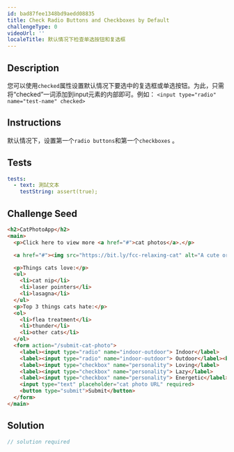 ```yaml
---
id: bad87fee1348bd9aedd08835
title: Check Radio Buttons and Checkboxes by Default
challengeType: 0
videoUrl: ''
localeTitle: 默认情况下检查单选按钮和复选框
---
```


## Description
<section id="description">您可以使用<code>checked</code>属性设置默认情况下要选中的复选框或单选按钮。为此，只需将“checked”一词添加到input元素的内部即可。例如： <code>&lt;input type=&quot;radio&quot; name=&quot;test-name&quot; checked&gt;</code> </section>

## Instructions
<section id="instructions">默认情况下，设置第一个<code>radio buttons</code>和第一个<code>checkboxes</code> 。 </section>

## Tests
<section id='tests'>

```yml
tests:
  - text: 測試文本
    testString: assert(true);

```

</section>

## Challenge Seed
<section id='challengeSeed'>

<div id='html-seed'>

```html
<h2>CatPhotoApp</h2>
<main>
  <p>Click here to view more <a href="#">cat photos</a>.</p>

  <a href="#"><img src="https://bit.ly/fcc-relaxing-cat" alt="A cute orange cat lying on its back."></a>

  <p>Things cats love:</p>
  <ul>
    <li>cat nip</li>
    <li>laser pointers</li>
    <li>lasagna</li>
  </ul>
  <p>Top 3 things cats hate:</p>
  <ol>
    <li>flea treatment</li>
    <li>thunder</li>
    <li>other cats</li>
  </ol>
  <form action="/submit-cat-photo">
    <label><input type="radio" name="indoor-outdoor"> Indoor</label>
    <label><input type="radio" name="indoor-outdoor"> Outdoor</label><br>
    <label><input type="checkbox" name="personality"> Loving</label>
    <label><input type="checkbox" name="personality"> Lazy</label>
    <label><input type="checkbox" name="personality"> Energetic</label><br>
    <input type="text" placeholder="cat photo URL" required>
    <button type="submit">Submit</button>
  </form>
</main>

```

</div>



</section>

## Solution
<section id='solution'>

```js
// solution required
```
</section>
